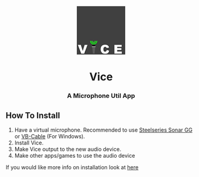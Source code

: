 <div align="center">

<img src="docs/128.png" width="128px" />

# Vice
### A Microphone Util App

</div>

## How To Install

1. Have a virtual microphone. Recommended to use [Steelseries Sonar GG](https://steelseries.com/gg/sonar) or [VB-Cable](https://vb-audio.com/Cable) (For Windows).
2. Install Vice.
3. Make Vice output to the new audio device.
4. Make other apps/games to use the audio device

If you would like more info on installation look at [here](docs/Installation.md)